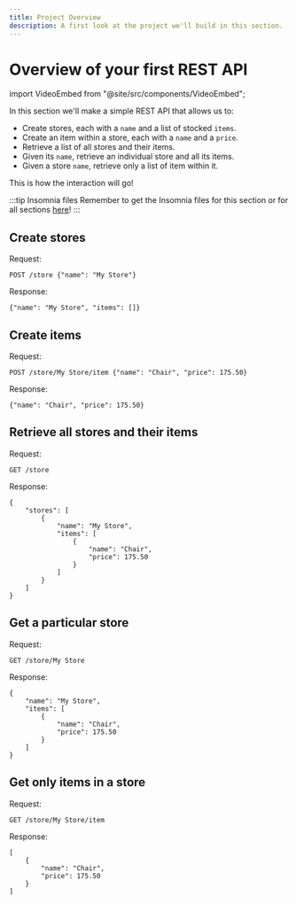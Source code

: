 ```yaml
---
title: Project Overview
description: A first look at the project we'll build in this section.
---
```


# Overview of your first REST API

import VideoEmbed from "@site/src/components/VideoEmbed";

<div style={{ maxWidth: "720px", margin: "3rem auto", boxShadow: "0 5px 15px 0 rgba(0, 0, 0, 0.15)" }}>
<VideoEmbed url="https://customer-zmitazl0ztnd2pvm.cloudflarestream.com/cda9c0473bdc485a36905144f13f4d3f/iframe?poster=https%3A%2F%2Fcustomer-zmitazl0ztnd2pvm.cloudflarestream.com%2Fcda9c0473bdc485a36905144f13f4d3f%2Fthumbnails%2Fthumbnail.jpg%3Ftime%3D%26height%3D600" />
</div>

In this section we'll make a simple REST API that allows us to:

- Create stores, each with a `name` and a list of stocked `items`.
- Create an item within a store, each with a `name` and a `price`.
- Retrieve a list of all stores and their items.
- Given its `name`, retrieve an individual store and all its items.
- Given a store `name`, retrieve only a list of item within it.

This is how the interaction will go!

:::tip Insomnia files
Remember to get the Insomnia files for this section or for all sections [here](/insomnia-files/)!
:::

## Create stores

Request:

```
POST /store {"name": "My Store"}
```

Response:

```
{"name": "My Store", "items": []}
```

## Create items

Request:

```
POST /store/My Store/item {"name": "Chair", "price": 175.50}
```

Response:

```
{"name": "Chair", "price": 175.50}
```

## Retrieve all stores and their items

Request:

```
GET /store
```

Response:

```
{
    "stores": [
        {
            "name": "My Store",
            "items": [
                {
                    "name": "Chair",
                    "price": 175.50
                }
            ]
        }
    ]
}
```

## Get a particular store

Request:

```
GET /store/My Store
```

Response:

```
{
    "name": "My Store",
    "items": [
        {
            "name": "Chair",
            "price": 175.50
        }
    ]
}
```

## Get only items in a store

Request:

```
GET /store/My Store/item
```

Response:

```
[
    {
        "name": "Chair",
        "price": 175.50
    }
]
```